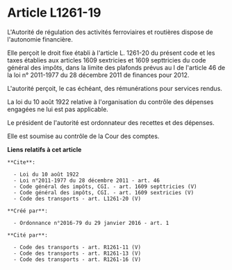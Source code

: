 # Article L1261-19

L'Autorité de régulation des activités ferroviaires et routières dispose de l'autonomie financière. 

Elle perçoit le droit fixe établi à l'article L. 1261-20 du présent code et les taxes établies aux articles 1609 sextricies
et 1609 septtricies du code général des impôts, dans la limite des plafonds prévus au 
I de l'article 46 de la loi n° 2011-1977 du 28 décembre 2011 
de finances pour 2012. 

L'autorité perçoit, le cas échéant, des rémunérations pour services rendus. 

La loi du 10 août 1922 relative à l'organisation du contrôle des dépenses engagées ne lui est pas applicable. 

Le président de l'autorité est ordonnateur des recettes et des dépenses. 

Elle est soumise au contrôle de la Cour des comptes.

**Liens relatifs à cet article**

	**Cite**:

	  - Loi du 10 août 1922
	  - Loi n°2011-1977 du 28 décembre 2011 - art. 46
	  - Code général des impôts, CGI. - art. 1609 septtricies (V)
	  - Code général des impôts, CGI. - art. 1609 sextricies (V)
	  - Code des transports - art. L1261-20 (V)

	**Créé par**:

	  - Ordonnance n°2016-79 du 29 janvier 2016 - art. 1

	**Cité par**:

	  - Code des transports - art. R1261-11 (V)
	  - Code des transports - art. R1261-13 (V)
	  - Code des transports - art. R1261-16 (V)
